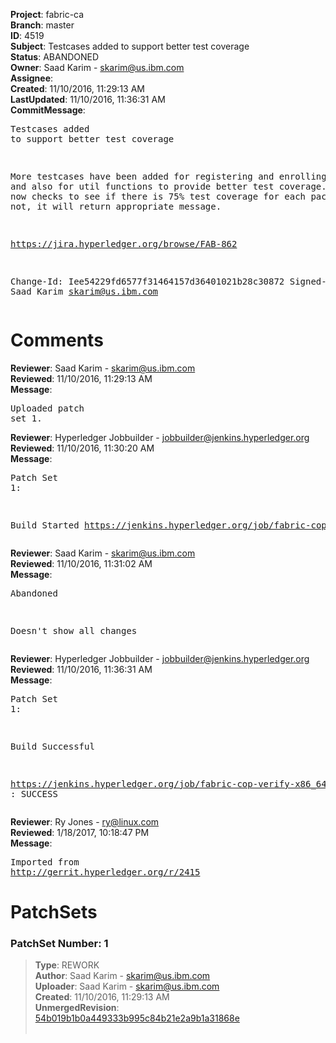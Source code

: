 <strong>Project</strong>: fabric-ca<br><strong>Branch</strong>: master<br><strong>ID</strong>: 4519<br><strong>Subject</strong>: Testcases added to support better test coverage<br><strong>Status</strong>: ABANDONED<br><strong>Owner</strong>: Saad Karim - skarim@us.ibm.com<br><strong>Assignee</strong>:<br><strong>Created</strong>: 11/10/2016, 11:29:13 AM<br><strong>LastUpdated</strong>: 11/10/2016, 11:36:31 AM<br><strong>CommitMessage</strong>:<br><pre>Testcases added to support better test coverage

More testcases have been added for registering and
enrolling a user, and also for util functions to provide
better test coverage. Make file now checks to see
if there is 75% test coverage for each package. If not,
it will return appropriate message.

https://jira.hyperledger.org/browse/FAB-862

Change-Id: Iee54229fd6577f31464157d36401021b28c30872
Signed-off-by: Saad Karim <skarim@us.ibm.com>
</pre><h1>Comments</h1><strong>Reviewer</strong>: Saad Karim - skarim@us.ibm.com<br><strong>Reviewed</strong>: 11/10/2016, 11:29:13 AM<br><strong>Message</strong>: <pre>Uploaded patch set 1.</pre><strong>Reviewer</strong>: Hyperledger Jobbuilder - jobbuilder@jenkins.hyperledger.org<br><strong>Reviewed</strong>: 11/10/2016, 11:30:20 AM<br><strong>Message</strong>: <pre>Patch Set 1:

Build Started https://jenkins.hyperledger.org/job/fabric-cop-verify-x86_64/9/</pre><strong>Reviewer</strong>: Saad Karim - skarim@us.ibm.com<br><strong>Reviewed</strong>: 11/10/2016, 11:31:02 AM<br><strong>Message</strong>: <pre>Abandoned

Doesn't show all changes</pre><strong>Reviewer</strong>: Hyperledger Jobbuilder - jobbuilder@jenkins.hyperledger.org<br><strong>Reviewed</strong>: 11/10/2016, 11:36:31 AM<br><strong>Message</strong>: <pre>Patch Set 1:

Build Successful 

https://jenkins.hyperledger.org/job/fabric-cop-verify-x86_64/9/ : SUCCESS</pre><strong>Reviewer</strong>: Ry Jones - ry@linux.com<br><strong>Reviewed</strong>: 1/18/2017, 10:18:47 PM<br><strong>Message</strong>: <pre>Imported from http://gerrit.hyperledger.org/r/2415</pre><h1>PatchSets</h1><h3>PatchSet Number: 1</h3><blockquote><strong>Type</strong>: REWORK<br><strong>Author</strong>: Saad Karim - skarim@us.ibm.com<br><strong>Uploader</strong>: Saad Karim - skarim@us.ibm.com<br><strong>Created</strong>: 11/10/2016, 11:29:13 AM<br><strong>UnmergedRevision</strong>: [54b019b1b0a449333b995c84b21e2a9b1a31868e](https://github.com/hyperledger-gerrit-archive/fabric-ca/commit/54b019b1b0a449333b995c84b21e2a9b1a31868e)<br><br></blockquote>